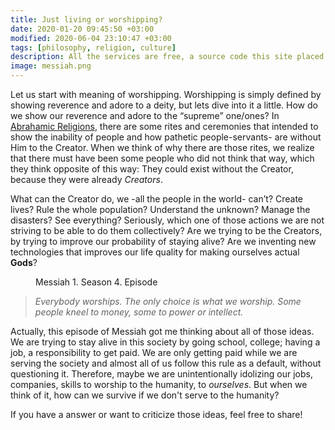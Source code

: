 ```yaml
---
title: Just living or worshipping?
date: 2020-01-20 09:45:50 +03:00
modified: 2020-06-04 23:10:47 +03:00
tags: [philosophy, religion, culture]
description: All the services are free, a source code this site placed on github repository and intergration with netlify service, another service that you can use is github page for hosting your own static site.
image: messiah.png
---
```


Let us start with meaning of worshipping. Worshipping is simply defined by showing reverence and adore to a deity, but lets dive into it a little. How do we show our reverence and adore to the “supreme” one/ones? In [Abrahamic Religions](https://en.wikipedia.org/wiki/Abrahamic_religions), there are some rites and ceremonies that intended to show the inability of people and how pathetic people-servants- are without Him to the Creator. When we think of why there are those rites, we realize that there must have been some people who did not think that way, which they think opposite of this way: They could exist without the Creator, because they were already <i>Creators</i>.

What can the Creator do, we -all the people in the world- can’t? Create lives? Rule the whole population? Understand the unknown? Manage the disasters? See everything? Seriously, which one of those actions we are not striving to be able to do them collectively? Are we trying to be the Creators, by trying to improve our probability of staying alive? Are we inventing new technologies that improves our life quality for making ourselves actual <b>Gods</b>?

<figure>
<img src="{{page.image}}" alt="">
<figcaption>Messiah 1. Season 4. Episode</figcaption>
</figure>


> <i>Everybody worships. The only choice is what we worship. Some people kneel to money, some to power or intellect.</i>

Actually, this episode of Messiah got me thinking about all of those ideas. We are trying to stay alive in this society by going school, college; having a job, a responsibility to get paid. We are only getting paid while we are serving the society and almost all of us follow this rule as a default, without questioning it. Therefore, maybe we are unintentionally idolizing our jobs, companies, skills to worship to the humanity, to *ourselves*. But when we think of it, how can we survive if we don't serve to the humanity?

If you have a answer or want to criticize those ideas, feel free to share!
